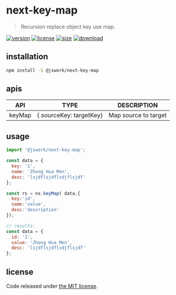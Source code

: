 # next-key-map
> Recursion replace object key use map.

[![version][version-image]][version-url]
[![license][license-image]][license-url]
[![size][size-image]][size-url]
[![download][download-image]][download-url]

## installation
```bash
npm install -S @jswork/next-key-map
```

## apis
| API    | TYPE                    | DESCRIPTION          |
| ------ | ----------------------- | -------------------- |
| keyMap | { sourceKey: targetKey} | Map source to target |

## usage
```js
import '@jswork/next-key-map';

const data = {
  key: '1',
  name: 'Zhong Hua Men',
  desc: 'lsjdflsjdflsdjflsjdf'
};

const rs = nx.keyMap( data,{
  key:'id',
  name:'value',
  desc:'description'
});

// results:
const data = {
  id: '1',
  value: 'Zhong Hua Men',
  desc: 'lsjdflsjdflsdjflsjdf'
};
```

## license
Code released under [the MIT license](https://github.com/afeiship/next-key-map/blob/master/LICENSE.txt).

[version-image]: https://img.shields.io/npm/v/@jswork/next-key-map
[version-url]: https://npmjs.org/package/@jswork/next-key-map

[license-image]: https://img.shields.io/npm/l/@jswork/next-key-map
[license-url]: https://github.com/afeiship/next-key-map/blob/master/LICENSE.txt

[size-image]: https://img.shields.io/bundlephobia/minzip/@jswork/next-key-map
[size-url]: https://github.com/afeiship/next-key-map/blob/master/dist/next-key-map.min.js

[download-image]: https://img.shields.io/npm/dm/@jswork/next-key-map
[download-url]: https://www.npmjs.com/package/@jswork/next-key-map
